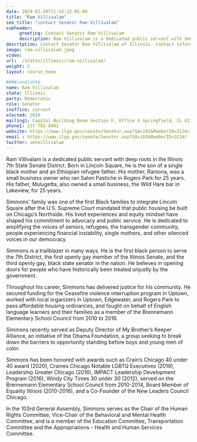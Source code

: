 ```yaml
---
date: 2024-02-29T11:54:12-05:00
title: "Ram Villivalam"
seo_title: "contact Senator Ram Villivalam"
subheader:
     greeting: Contact Senator Ram Villivalam
     description: Ram Villivalam is a dedicated public servant with deep roots in the Illinois 7th State Senate District. Born in Lincoln Square, he is the son of a single black mother and an Ethiopian refugee father.
description: Contact Senator Ram Villivalam of Illinois. Contact information for Ram Villivalam includes email address, phone number, and mailing address.
image: ram-villivalam.jpeg
video:
url:  /states/illinois/ram-villivalam/
weight: 1
layout: course_home

####candidate
name: Ram Villivalam
state: Illinois
party: Democratic
role: Senator
inoffice: current
elected: 2019
mailing1: Capitol Building Room Section F, Office G Springfield, IL 62706
phone1: 217-782-8492
website: https://www.ilga.gov/senate/Senator.asp?GA=103&MemberID=3134/
email : https://www.ilga.gov/senate/Senator.asp?GA=103&MemberID=3134/
twitter: senvillivalam
---
```


Ram Villivalam is a dedicated public servant with deep roots in the Illinois 7th State Senate District. Born in Lincoln Square, he is the son of a single black mother and an Ethiopian refugee father. His mother, Ramona, was a small business owner who ran Salon Pastiche in Rogers Park for 25 years. His father, Mulugetta, also owned a small business, the Wild Hare bar in Lakeview, for 25 years.

Simmons' family was one of the first Black families to integrate Lincoln Square after the U.S. Supreme Court mandated that public housing be built on Chicago’s Northside. His lived experiences and equity mindset have shaped his commitment to advocacy and public service. He is dedicated to amplifying the voices of seniors, refugees, the transgender community, people experiencing financial instability, single mothers, and other silenced voices in our democracy.

Simmons is a trailblazer in many ways. He is the first black person to serve the 7th District, the first openly gay member of the Illinois Senate, and the third openly gay, black state senator in the nation. He believes in opening doors for people who have historically been treated unjustly by the government.

Throughout his career, Simmons has delivered justice for his community. He secured funding for the Ceasefire violence interruption program in Uptown, worked with local organizers in Uptown, Edgewater, and Rogers Park to pass affordable housing ordinances, and fought on behalf of English language learners and their families as a member of the Brennemann Elementary School Council from 2010 to 2016.

Simmons recently served as Deputy Director of My Brother’s Keeper Alliance, an initiative of the Obama Foundation, a group seeking to break down the barriers to opportunity standing before boys and young men of color.

Simmons has been honored with awards such as Crain’s Chicago 40 under 40 award (2020), Craines Chicago Notable LGBTQ Executives (2019), Leadership Greater Chicago (2016), IMPACT Leadership Development Program (2016), Windy City Times 30 under 30 (2012), served on the Brennemann Elementary School Council from 2010-2014, Board Member of Equality Illinois (2010-2016), and a Co-Founder of the New Leaders Council Chicago.

In the 103rd General Assembly, Simmons serves as the Chair of the Human Rights Committee, Vice-Chair of the Behavioral and Mental Health Committee, and is a member of the Education Committee, Transportation Committee and the Appropriations - Health and Human Services Committee.
